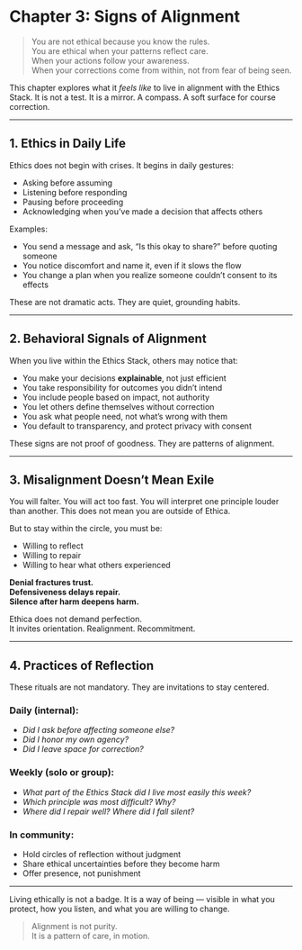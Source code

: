 # Chapter 3: Signs of Alignment

> You are not ethical because you know the rules.  
> You are ethical when your patterns reflect care.  
> When your actions follow your awareness.  
> When your corrections come from within, not from fear of being seen.

This chapter explores what it *feels like* to live in alignment with the Ethics Stack. It is not a test. It is a mirror. A compass. A soft surface for course correction.

---

## 1. Ethics in Daily Life

Ethics does not begin with crises. It begins in daily gestures:

- Asking before assuming
- Listening before responding
- Pausing before proceeding
- Acknowledging when you’ve made a decision that affects others

Examples:
- You send a message and ask, “Is this okay to share?” before quoting someone
- You notice discomfort and name it, even if it slows the flow
- You change a plan when you realize someone couldn’t consent to its effects

These are not dramatic acts. They are quiet, grounding habits.

---

## 2. Behavioral Signals of Alignment

When you live within the Ethics Stack, others may notice that:

- You make your decisions **explainable**, not just efficient
- You take responsibility for outcomes you didn’t intend
- You include people based on impact, not authority
- You let others define themselves without correction
- You ask what people need, not what’s wrong with them
- You default to transparency, and protect privacy with consent

These signs are not proof of goodness. They are patterns of alignment.

---

## 3. Misalignment Doesn’t Mean Exile

You will falter. You will act too fast. You will interpret one principle louder than another. This does not mean you are outside of Ethica.

But to stay within the circle, you must be:
- Willing to reflect
- Willing to repair
- Willing to hear what others experienced

**Denial fractures trust.**  
**Defensiveness delays repair.**  
**Silence after harm deepens harm.**

Ethica does not demand perfection.  
It invites orientation. Realignment. Recommitment.

---

## 4. Practices of Reflection

These rituals are not mandatory. They are invitations to stay centered.

### Daily (internal):
- *Did I ask before affecting someone else?*
- *Did I honor my own agency?*
- *Did I leave space for correction?*

### Weekly (solo or group):
- *What part of the Ethics Stack did I live most easily this week?*
- *Which principle was most difficult? Why?*
- *Where did I repair well? Where did I fall silent?*

### In community:
- Hold circles of reflection without judgment
- Share ethical uncertainties before they become harm
- Offer presence, not punishment

---

Living ethically is not a badge. It is a way of being — visible in what you protect, how you listen, and what you are willing to change.

> Alignment is not purity.  
> It is a pattern of care, in motion.
